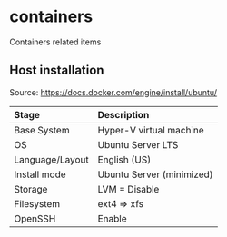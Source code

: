 # containers
Containers related items

## Host installation

Source: https://docs.docker.com/engine/install/ubuntu/

| Stage | Description |
| :--- | :--- |
| Base System | Hyper-V virtual machine |
| OS | Ubuntu Server LTS |
| Language/Layout | English (US) |
| Install mode | Ubuntu Server (minimized) |
| Storage | LVM = Disable |
| Filesystem | ext4 => xfs |
| OpenSSH | Enable |